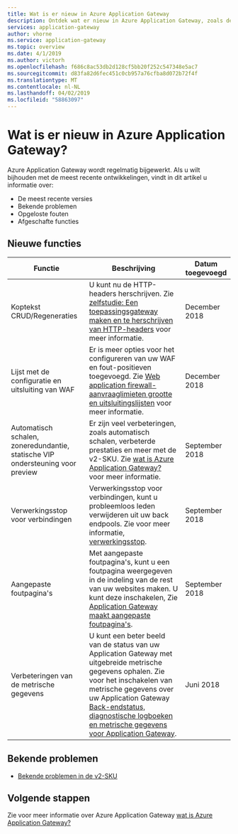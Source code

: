 ```yaml
---
title: Wat is er nieuw in Azure Application Gateway
description: Ontdek wat er nieuw in Azure Application Gateway, zoals de meest recente release-opmerkingen worden bekende problemen, oplossingen voor problemen, afgeschafte functies en toekomstige wijzigingen.
services: application-gateway
author: vhorne
ms.service: application-gateway
ms.topic: overview
ms.date: 4/1/2019
ms.author: victorh
ms.openlocfilehash: f686c8ac53db2d128cf5bb20f252c547348e5ac7
ms.sourcegitcommit: d83fa82d6fec451c0cb957a76cfba8d072b72f4f
ms.translationtype: MT
ms.contentlocale: nl-NL
ms.lasthandoff: 04/02/2019
ms.locfileid: "58863097"
---
```

# <a name="whats-new-in-azure-application-gateway"></a>Wat is er nieuw in Azure Application Gateway?

Azure Application Gateway wordt regelmatig bijgewerkt. Als u wilt bijhouden met de meest recente ontwikkelingen, vindt in dit artikel u informatie over:

- De meest recente versies
- Bekende problemen
- Opgeloste fouten
- Afgeschafte functies

## <a name="new-features"></a>Nieuwe functies

|Functie  |Beschrijving  |Datum toegevoegd  |
|---------|---------|---------|
|Koptekst CRUD/Regeneraties     |U kunt nu de HTTP-headers herschrijven. Zie [zelfstudie: Een toepassingsgateway maken en te herschrijven van HTTP-headers](tutorial-http-header-rewrite-powershell.md) voor meer informatie.|December 2018|
|Lijst met de configuratie en uitsluiting van WAF     |Er is meer opties voor het configureren van uw WAF en fout-positieven toegevoegd. Zie [Web application firewall-aanvraaglimieten grootte en uitsluitingslijsten](application-gateway-waf-configuration.md) voor meer informatie.|December 2018|
|Automatisch schalen, zoneredundantie, statische VIP ondersteuning voor preview     |Er zijn veel verbeteringen, zoals automatisch schalen, verbeterde prestaties en meer met de v2-SKU. Zie [wat is Azure Application Gateway?](overview.md#autoscaling-public-preview) voor meer informatie.|September 2018|
|Verwerkingsstop voor verbindingen     |Verwerkingsstop voor verbindingen, kunt u probleemloos leden verwijderen uit uw back endpools. Zie voor meer informatie, [verwerkingsstop](overview.md#connection-draining).|September 2018|
|Aangepaste foutpagina's     |Met aangepaste foutpagina's, kunt u een foutpagina weergegeven in de indeling van de rest van uw websites maken. U kunt deze inschakelen, Zie [Application Gateway maakt aangepaste foutpagina's](custom-error.md).|September 2018|
|Verbeteringen van de metrische gegevens     |U kunt een beter beeld van de status van uw Application Gateway met uitgebreide metrische gegevens ophalen. Zie voor het inschakelen van metrische gegevens over uw Application Gateway [Back-endstatus, diagnostische logboeken en metrische gegevens voor Application Gateway](application-gateway-diagnostics.md).|Juni 2018|

## <a name="known-issues"></a>Bekende problemen

- [Bekende problemen in de v2-SKU](application-gateway-autoscaling-zone-redundant.md#known-issues-and-limitations)

## <a name="next-steps"></a>Volgende stappen

Zie voor meer informatie over Azure Application Gateway [wat is Azure Application Gateway?](overview.md)